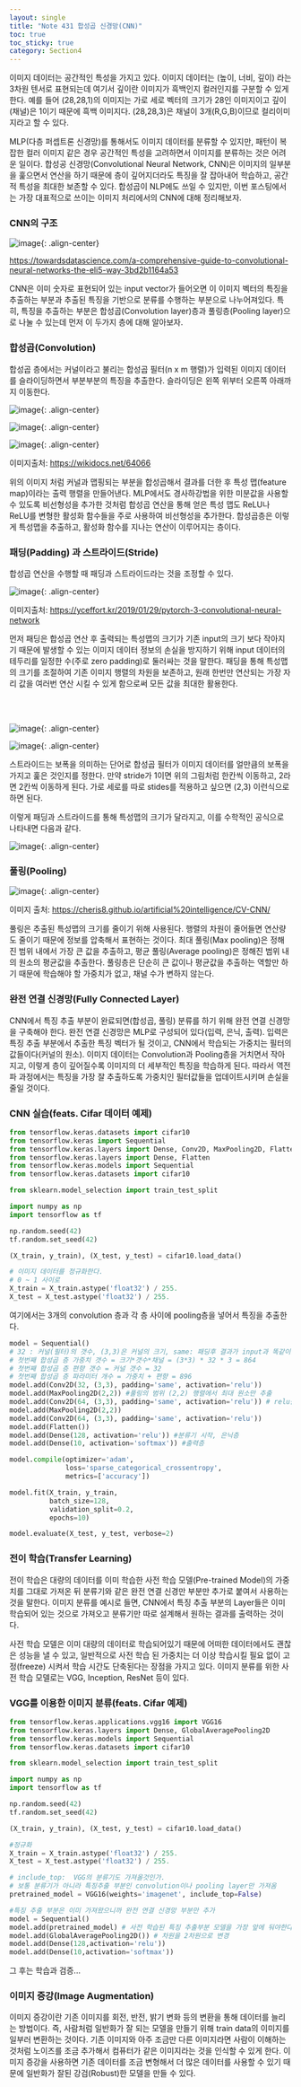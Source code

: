 ```yaml
---
layout: single
title: "Note 431 합성곱 신경망(CNN)"
toc: true
toc_sticky: true
category: Section4
---
```


이미지 데이터는 공간적인 특성을 가지고 있다. 이미지 데이터는 (높이, 너비, 깊이) 라는 3차원 텐서로 표현되는데 여기서 깊이란 이미지가 흑백인지 컬러인지를 구분할 수 있게 한다.
예를 들어 (28,28,1)의 이미지는 가로 세로 벡터의 크기가 28인 이미지이고 깊이(채널)은 1이기 때문에 흑백 이미지다. (28,28,3)은 채널이 3개(R,G,B)이므로 컬리이미지라고 할 수 있다.

MLP(다층 퍼셉트론 신경망)를 통해서도 이미지 데이터를 분류할 수 있지만, 패턴이 복잡한 컬러 이미지 같은 경우 공간적인 특성을 고려하면서 이미지를 분류하는 것은 어려운 일이다. 
합성공 신경망(Convolutional Neural Network, CNN)은 이미지의 일부분을 훑으면서 연산을 하기 때문에 층이 깊어지더라도 특징을 잘 잡아내어 학습하고,
공간적 특성을 최대한 보존할 수 있다. 합성곱이 NLP에도 쓰일 수 있지만, 이번 포스팅에서는 가장 대표적으로 쓰이는 이미지 처리에서의 CNN에 대해 정리해보자.

### CNN의 구조

![image](https://user-images.githubusercontent.com/97672187/167965680-8e1d50d8-af0c-485b-a3d9-583c59c6fe2b.png){: .align-center}

https://towardsdatascience.com/a-comprehensive-guide-to-convolutional-neural-networks-the-eli5-way-3bd2b1164a53

CNN은 이미 숫자로 표현되어 있는 input vector가 들어오면 이 이미지 벡터의 특징을 추출하는 부분과 추출된 특징을 기반으로 분류를 수행하는 부분으로 나누어져있다.
특히, 특징을 추출하는 부분은 합성곱(Convolution layer)층과 풀링층(Pooling layer)으로 나눌 수 있는데 먼저 이 두가지 층에 대해 알아보자.

### 합성곱(Convolution)

합성곱 층에서는 커널이라고 불리는 합성곱 필터(n x m 행렬)가 입력된 이미지 데이터를 슬라이딩하면서 부분부분의 특징을 추출한다. 슬라이딩은 왼쪽 위부터 오른쪽 아래까지 이동한다.

![image](https://user-images.githubusercontent.com/97672187/167966757-2415b79c-8a8a-4181-bd27-64d39fe6d915.png){: .align-center}


![image](https://user-images.githubusercontent.com/97672187/167966764-59c1776a-f72c-4f96-b2ef-ad820caf1f19.png){: .align-center}

![image](https://user-images.githubusercontent.com/97672187/167967049-ec100a88-454d-4044-991f-b289a1d5bdc0.png){: .align-center}


이미지출처: https://wikidocs.net/64066

위의 이미지 처럼 커널과 맵핑되는 부분을 합성곱해서 결과를 더한 후 특성 맵(feature map)이라는 출력 행렬을 만들어낸다. MLP에서도 경사하강법을 위한 미분값을 사용할 수 있도록
비선형성을 추가한 것처럼 합성곱 연산을 통해 얻은 특성 맵도 ReLU나 ReLU를 변형한 활성화 함수들을 주로 사용하여 비선형성을 추가한다. 합성곱층은 이렇게 특성맵을 추출하고,
활성화 함수를 지나는 연산이 이루어지는 층이다.


### 패딩(Padding) 과 스트라이드(Stride)
합성곱 연산을 수행할 때 패딩과 스트라이드라는 것을 조정할 수 있다. 

![image](https://user-images.githubusercontent.com/97672187/167967365-bd8dbb4c-7380-4168-83cc-4f47225f8212.png){: .align-center}

이미지출처: https://yceffort.kr/2019/01/29/pytorch-3-convolutional-neural-network

먼저 패딩은 합성곱 연산 후 출력되는 특성맵의 크기가 기존 input의 크기 보다 작아지기 때문에 발생할 수 있는
이미지 데이터 정보의 손실을 방지하기 위해 input 데이터의 테두리를 일정한 수(주로 zero padding)로 둘러싸는 것을 말한다. 패딩을 통해 특성맵의 크기를 조절하여 기존 이미지 행렬의
차원을 보존하고, 원래 한번만 연산되는 가장 자리 값을 여러번 연산 시킬 수 있게 함으로써 모든 값을 최대한 활용한다.

<br>


<br>

![image](https://user-images.githubusercontent.com/97672187/167967534-eacc57dd-5a9a-4acf-b472-41a7097858c4.png){: .align-center}

![image](https://user-images.githubusercontent.com/97672187/167967549-97d548ab-85b6-4a03-aa92-e0edcaeb1c7d.png){: .align-center}

스트라이드는 보폭을 의미하는 단어로 합성곱 필터가 이미지 데이터를 얼만큼의 보폭을 가지고 훑은 것인지를 정한다. 만약 stride가 1이면 위의 그림처럼 한칸씩 이동하고, 2라면 2칸씩
이동하게 된다. 가로 세로를 따로 stides를 적용하고 싶으면 (2,3) 이런식으로 하면 된다.

이렇게 패딩과 스트라이드를 통해 특성맵의 크기가 달라지고, 이를 수학적인 공식으로 나타내면 다음과 같다.

![image](https://user-images.githubusercontent.com/97672187/167967833-0bf2c533-0944-4f22-9a81-75dfef96250a.png){: .align-center}

### 풀링(Pooling)

![image](https://user-images.githubusercontent.com/97672187/167968157-ba133c1c-48fc-41d0-b350-987f0bd8789d.png){: .align-center}

이미지 출처: https://cheris8.github.io/artificial%20intelligence/CV-CNN/

풀링은 추출된 특성맵의 크기를 줄이기 위해 사용된다. 행렬의 차원이 줄어들면 연산량도 줄이기 때문에 정보를 압축해서 표현하는 것이다. 최대 풀링(Max pooling)은 정해진 범위 내에서
가장 큰 값을 추출하고, 평균 풀링(Average pooling)은 정해진 범위 내의 원소의 평균값을 추출한다. 풀링층은 단순히 큰 값이나 평균값을 추출하는 역할만 하기 때문에 학습해야 할 가중치가
없고, 채널 수가 변하지 않는다. 

### 완전 연결 신경망(Fully Connected Layer)
CNN에서 특징 추출 부분이 완료되면(합성곱, 풀링) 분류를 하기 위해 완전 연결 신경망을 구축해야 한다. 완전 연결 신경망은 MLP로 구성되어 있다(입력, 은닉, 출력). 입력은 특징 추출 부분에서
추출한 특징 벡터가 될 것이고, CNN에서 학습되는 가중치는 필터의 값들이다(커널의 원소). 이미지 데이터는 Convolution과 Pooling층을 거치면서 작아지고, 이렇게 층이 깊어질수록
이미지의 더 세부적인 특징을 학습하게 된다. 따라서 역전파 과정에서는 특징을 가장 잘 추출하도록 가중치인 필터값들을 업데이트시키며 손실을 줄일 것이다.

### CNN 실습(feats. Cifar 데이터 예제)

```python
from tensorflow.keras.datasets import cifar10
from tensorflow.keras import Sequential
from tensorflow.keras.layers import Dense, Conv2D, MaxPooling2D, Flatten
from tensorflow.keras.layers import Dense, Flatten
from tensorflow.keras.models import Sequential
from tensorflow.keras.datasets import cifar10

from sklearn.model_selection import train_test_split

import numpy as np
import tensorflow as tf
```

```python
np.random.seed(42)
tf.random.set_seed(42)
```

```python
(X_train, y_train), (X_test, y_test) = cifar10.load_data()
```

```python
# 이미지 데이터를 정규화한다.
# 0 ~ 1 사이로
X_train = X_train.astype('float32') / 255.
X_test = X_test.astype('float32') / 255.
```


여기에서는 3개의 convolution 층과 각 층 사이에 pooling층을 넣어서 특징을 추출한다.

```python
model = Sequential()
# 32 : 커널(필터)의 갯수, (3,3)은 커널의 크기, same: 패딩후 결과가 input과 똑같이 유지되도록
# 첫번째 합성곱 층 가중치 갯수 = 크기*갯수*채널 = (3*3) * 32 * 3 = 864
# 첫번째 합성곱 층 편향 갯수 = 커널 갯수 = 32
# 첫번째 합성곱 층 파라미터 개수 = 가중치 + 편향 = 896
model.add(Conv2D(32, (3,3), padding='same', activation='relu'))
model.add(MaxPooling2D(2,2)) #풀링의 범위 (2,2) 행렬에서 최대 원소만 추출
model.add(Conv2D(64, (3,3), padding='same', activation='relu')) # relu를 지나며 비선형성 추가
model.add(MaxPooling2D(2,2))
model.add(Conv2D(64, (3,3), padding='same', activation='relu'))
model.add(Flatten())
model.add(Dense(128, activation='relu')) #분류기 시작, 은닉층
model.add(Dense(10, activation='softmax')) #출력층
```

```python
model.compile(optimizer='adam',
              loss='sparse_categorical_crossentropy',
              metrics=['accuracy'])
```

```python
model.fit(X_train, y_train,
          batch_size=128,
          validation_split=0.2,
          epochs=10)
```

```python
model.evaluate(X_test, y_test, verbose=2)
```

### 전이 학습(Transfer Learning)
전이 학습은 대량의 데이터를 이미 학습한 사전 학습 모델(Pre-trained Model)의 가중치를 그대로 가져온 뒤 분류기와 같은 완전 연결 신경만 부분만 추가로 붙여서 사용하는 것을 말한다.
이미지 분류를 예시로 들면, CNN에서 특징 추출 부분의 Layer들은 이미 학습되어 있는 것으로 가져오고 분류기만 따로 설계해서 원하는 결과를 출력하는 것이다. 

사전 학습 모델은 이미 대량의 데이터로 학습되어있기 때문에 어떠한 데이터에서도 괜찮은 성능을 낼 수 있고, 일반적으로 사전 학습 된 가중치는 더 이상 학습시킬 필요 없이 고정(freeze)
시켜서 학습 시간도 단축된다는 장점을 가지고 있다. 이미지 분류를 위한 사전 학습 모델로는 VGG, Inception, ResNet 등이 있다.

### VGG를 이용한 이미지 분류(feats. Cifar 예제)

```python
from tensorflow.keras.applications.vgg16 import VGG16
from tensorflow.keras.layers import Dense, GlobalAveragePooling2D
from tensorflow.keras.models import Sequential
from tensorflow.keras.datasets import cifar10

from sklearn.model_selection import train_test_split

import numpy as np
import tensorflow as tf
```

```python
np.random.seed(42)
tf.random.set_seed(42)

(X_train, y_train), (X_test, y_test) = cifar10.load_data()

#정규화
X_train = X_train.astype('float32') / 255.
X_test = X_test.astype('float32') / 255.
```

```python
# include_top:  VGG의 분류기도 가져올것인가.
# 보통 분류기가 아니라 특징추출 부분인 convolution이나 pooling layer만 가져옴
pretrained_model = VGG16(weights='imagenet', include_top=False)
```

```python
#특징 추출 부분은 이미 가져왔으니까 완전 연결 신경망 부분만 추가
model = Sequential()
model.add(pretrained_model) # 사전 학습된 특징 추출부분 모델을 가장 앞에 둬야한다.
model.add(GlobalAveragePooling2D()) # 차원을 2차원으로 변경
model.add(Dense(128,activation='relu'))
model.add(Dense(10,activation='softmax'))
```

그 후는 학습과 검증...

### 이미지 증강(Image Augmentation)
이미지 증강이란 기존 이미지를 회전, 반전, 밝기 변화 등의 변환을 통해 데이터를 늘리는 방법이다. 즉, 사람처럼 일반화가 잘 되는 모델을 만들기 위해 train data의 이미지를 일부러 변환하는 것이다. 
기존 이미지와 아주 조금만 다른 이미지라면 사람이 이해하는 것처럼 노이즈를 조금 추가해서 컴퓨터가 같은 이미지라는 것을 인식할 수 있게 한다. 이미지 증강을 사용하면 기존 데이터를
조금 변형해서 더 많은 데이터를 사용할 수 있기 때문에 일반화가 잘된 강검(Robust)한 모델을 만들 수 있다.




